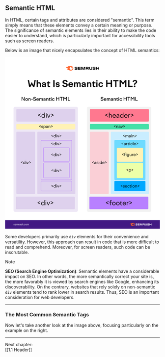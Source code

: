 ## Semantic HTML

In HTML, certain tags and attributes are considered "semantic". This term simply means that these elements convey a certain meaning or purpose. The significance of semantic elements lies in their ability to make the code easier to understand, which is particularly important for accessibility tools such as screen readers.

Below is an image that nicely encapsulates the concept of HTML semantics:

![HTML Semantics](./images/HTML_semantics.png)

Some developers primarily use `div` elements for their convenience and versatility. However, this approach can result in code that is more difficult to read and comprehend. Moreover, for screen readers, such code can be inscrutable.

> [!NOTE]
> **SEO (Search Engine Optimization)**:
> Semantic elements have a considerable impact on SEO. In other words, the more semantically correct your site is, the more favorably it is viewed by search engines like Google, enhancing its discoverability. On the contrary, websites that rely solely on non-semantic `div` elements tend to rank lower in search results. Thus, SEO is an important consideration for web developers.

---

### The Most Common Semantic Tags

Now let's take another look at the image above, focusing particularly on the example on the right.

---

Next chapter:  
[[1.1 Header]]


